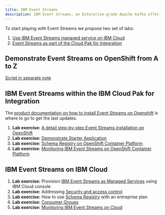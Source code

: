 ```yaml
---
title: IBM Event Streams
description: IBM Event Streams, an Enterprise-grade Apache Kafka offering
---
```


To start playing with Event Streams we propose two set of labs:

1. [Use IBM Event Streams managed service on IBM Cloud](/#ibm-event-streams-on-ibm-cloud)
1. [Event Streams as part of the Cloud Pak for Integration](#ibm-event-streams-on-the-ibm-cloud-pak-for-integration)

## Demonstrate Event Streams on OpenShift from A to Z

[Script in separate note](/technology/event-streams/demo-a-z/)

## IBM Event Streams within the IBM Cloud Pak for Integration

The [product documentation on how to install Event Streams on Openshift](https://ibm.github.io/event-streams/installing/installing/) is where to go
to get the last updates.


1. **Lab exercise:** [A detail step-by-step Event Streams installation on OpenShift](/technology/event-streams/es-cp4i/)
1. **Lab exercise:** [Demonstrate Starter Application](/technology/event-streams/starter-app)
1. **Lab exercise:** [Schema Registry on OpenShift Container Platform](/use-cases/schema-registry-on-ocp/)
1. **Lab exercise:** [Monitoring IBM Event Streams on OpenShift Container Platform](/use-cases/monitoring-on-ocp/)


## IBM Event Streams on IBM Cloud

1. **Lab exercise:** Provision [IBM Event Streams as Managed Services](/technology/event-streams/es-maas/es-cloud/) using IBM Cloud console
2. **Lab exercise:** Addressing [Security and access control](/technology/event-streams/es-maas/security/)
3. **Lab exercise:** How to use [Schema Registry](/use-cases/schema-registry-on-cloud/) with an entreprise plan
4. **Lab exercise:** [Consumer Groups](/technology/event-streams/consumergrp/)
5. **Lab exercise:** [Monitoring IBM Event Streams on Cloud](/use-cases/monitoring-on-cloud/)

